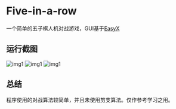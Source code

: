 # Five-in-a-row
一个简单的五子棋人机对战游戏，GUI基于[EasyX](https://easyx.cn/)

## 运行截图
![img1](http://pw9l1zd1z.bkt.clouddn.com/five-1.png "img1")
![img1](http://pw9l1zd1z.bkt.clouddn.com/five-2.png "img1")
![img1](http://pw9l1zd1z.bkt.clouddn.com/five-3.png "img1")

## 总结
程序使用的对战算法较简单，并且未使用剪支算法。仅作参考学习之用。